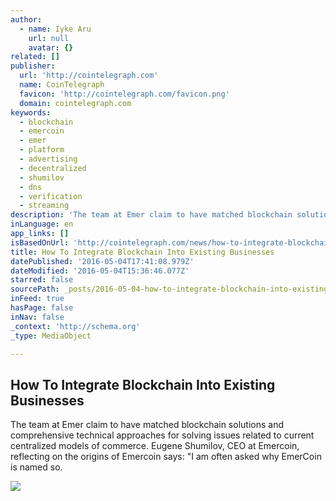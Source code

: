 ```yaml
---
author:
  - name: Iyke Aru
    url: null
    avatar: {}
related: []
publisher:
  url: 'http://cointelegraph.com'
  name: CoinTelegraph
  favicon: 'http://cointelegraph.com/favicon.png'
  domain: cointelegraph.com
keywords:
  - blockchain
  - emercoin
  - emer
  - platform
  - advertising
  - decentralized
  - shumilov
  - dns
  - verification
  - streaming
description: 'The team at Emer claim to have matched blockchain solutions and comprehensive technical approaches for solving issues related to current centralized models of commerce. Eugene Shumilov, CEO at Emercoin, reflecting on the origins of Emercoin says: "I am often asked why EmerCoin is named so.'
inLanguage: en
app_links: []
isBasedOnUrl: 'http://cointelegraph.com/news/how-to-integrate-blockchain-into-existing-businesses'
title: How To Integrate Blockchain Into Existing Businesses
datePublished: '2016-05-04T17:41:08.979Z'
dateModified: '2016-05-04T15:36:46.077Z'
starred: false
sourcePath: _posts/2016-05-04-how-to-integrate-blockchain-into-existing-businesses.md
inFeed: true
hasPage: false
inNav: false
_context: 'http://schema.org'
_type: MediaObject

---
```

<article style=""><h1>How To Integrate Blockchain Into Existing Businesses</h1><p>The team at Emer claim to have matched blockchain solutions and comprehensive technical approaches for solving issues related to current centralized models of commerce. Eugene Shumilov, CEO at Emercoin, reflecting on the origins of Emercoin says: "I am often asked why EmerCoin is named so.</p><img src="http://cointelegraph.com/images/725_aHR0cDovL2NvaW50ZWxlZ3JhcGguY29tL3N0b3JhZ2UvdXBsb2Fkcy92aWV3LzhhMjc2MGYyNTYyMGY1NmQ4ODE4ZTVmYzNlZTA2NDc1LmpwZw==.jpg" /></article>